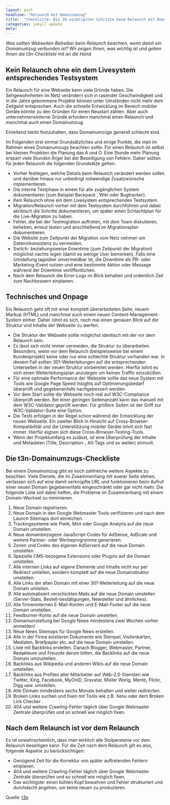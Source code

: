 ```yaml
---
layout: post
headline: "Relaunch mit Domainumzug"
title:  "Checkliste: Die 20 wichtigsten Schritte beim Relaunch mit Domainumzug"
categories: jekyll update
meta:
---
```


*Was sollten Webseiten-Betreiber beim Relaunch beachten, wenn damit ein Domainumzug verbunden ist? Wir zeigen Ihnen, was wichtig ist und geben Ihnen die t3n-Checkliste mit an die Hand.*

## Kein Relaunch ohne ein dem Livesystem entsprechendes Testsystem

Ein Relaunch für eine Webseite kann viele Gründe haben. Die Sehgewohnheiten im Netz verändern sich in rasender Geschwindigkeit und in die Jahre gekommene Projekte können unter Umständen nicht mehr dem Zeitgeist entsprechen. Auch die schnelle Entwicklung im Bereich mobiler Geräte könnte zu den Gründen für einen Neustart zählen. Aber auch unternehmensinterne Gründe erfordern manchmal einen Relaunch und manchmal auch einen Domainumzug.

Einleitend bleibt festzuhalten, dass Domainumzüge generell schlecht sind.

<!--break-->

Im Folgenden erst einmal Grundsätzliches und einige Punkte, die man im Rahmen eines Domainumzugs beachten sollte. Für einen Relaunch ist selbst bei kleinen Projekten die Planung das A und O. Eine Stunde mehr Planung erspart viele Stunden Ärger bei der Beseitigung von Fehlern. Daher sollten für jeden Relaunch die folgenden Grundsätze gelten:

- Vorher festlegen, welche Details beim Relaunch verändert werden sollen und darüber hinaus nur unbedingt notwendige Zusatzwünsche implementieren.
- Die interne Testphase in einem für alle zugänglichen System dokumentieren (zum Beispiel Backpack , Wiki oder Bugtracker).
- Kein Relaunch ohne ein dem Livesystem entsprechendes Testsystem.
- Migration/Relaunch vorher mit dem Testsystem durchführen und dabei akribisch die Schritte dokumentieren, um später einen Schlachtplan für die Live-Migration zu haben.
- Fehler, die bei der Testmigration auftreten, mit dem Team diskutieren, beheben, erneut testen und anschließend im Migrationsplan dokumentieren.
- Die Website zum Zeitpunkt der Migration vom Netz nehmen um Dateninkonsistenz zu vermeiden.
- Switch- beziehungsweise Downtime (zum Zeitpunkt der Migration) möglichst nachts legen (damit es wenige User bemerken). Falls eine Umstellung tagsüber unvermeidbar ist, die Downtime als PR- oder Marketing-Event nutzen und eine bestimmte Aktion oder Message während der Downtime veröffentlichen.
- Nach dem Relaunch die Error-Logs im Blick behalten und ordentlich Zeit zum Nachbessern einplanen.

## Technisches und Onpage

Ein Relaunch geht oft mit einer komplett überarbeiteten Seite, neuem Markup (HTML) und manchmal auch einem neuen Content-Management-System einher. Daher lohnt es sich, noch mal einen genauen Blick auf die Struktur und Inhalte der Webseite zu werfen.

- Die Struktur der Webseite sollte möglichst identisch mit der vor dem Relaunch sein.
- Es lässt sich nicht immer vermeiden, die Struktur zu überarbeiten. Besonders, wenn vor dem Relaunch (beispielsweise bei einem Kundenprojekt) keine oder nur eine schlechte Struktur vorhanden war. In diesem Fall sollten 301-Weiterleitungen auf die entsprechenden Unterseiten in der neuen Struktur vorbereitet werden. Hierfür lohnt es sich einen Weiterleitungsplan anzulegen um keinen Traffic einzubüßen.
- Für eine optimale Performance der Webseite sollte das neue System mit Tools wie Google Page Speed Insights  auf Optimierungsbedarf überprüft und gegebenenfalls nachgebessert werden.
- Vor dem Start sollte die Webseite noch mal auf W3C-Compliance überprüft werden. Bei einer geringen Seitenanzahl kann das manuell mit dem W3C-Validator geprüft werden. Für größere Seiten ist der Griff zur W3C-Validator-Suite eine Option.
- Die Tests erfolgen in der Regel schon während der Entwicklung der neuen Webseite. Ein zweiter Blick in Hinsicht auf Cross-Browser-Kompatibilität und die Unterstützung mobiler Geräte lohnt sich fast immer. Hierfür eignen sich diese Cross-Browser-Testing-Tools.
- Wenn der Projektumfang es zulässt, ist eine Überprüfung der Inhalte und Metadaten (Title, Description-, Alt-Tags und so weiter) sinnvoll.

## Die t3n-Domainumzugs-Checkliste

Bei einem Domainumzug gibt es noch zahlreiche weitere Aspekte zu beachten. Viele Dienste, die im Zusammenhang mit euerer Seite stehen, verlassen sich auf eine damit verknüpfte URL und funktionieren beim Aufruf einer neuen Domain gegebenenfalls eingeschränkt oder gar nicht mehr. Die folgende Liste soll dabei helfen, die Probleme im Zusammenhang mit einem Domain-Wechsel zu minimieren.

1. Neue Domain registrieren.
2. Neue Domain in den Google Webmaster Tools  verifizieren und nach dem Launch Sitemaps dort einreichen.
3. Trackingsysteme wie Piwik, Mint oder Google Analytis auf die neue Domain umstellen.
4. Neue domainbezogene JavaScript-Codes für AdSense, AdScale und weitere Partner- oder Werbeprogramme generieren.
5. Zonen und Codes des eigenen AdServers auf die neue Domain umstellen.
6. Spezielle CMS-bezogene Extensions oder Plugins auf die Domain umstellen.
7. Alle internen Links auf eigene Elemente und Inhalte nicht nur per Redirect umleiten, sondern komplett auf die neue Domainstruktur umstellen.
8. Alle Links der alten Domain mit einer 301-Weiterleitung auf die neue Domain umleiten.
9. Alle automatisiert verschickten Mails auf die neue Domain umstellen (Server-Stats, Bestell-bestätigungen, Newsletter und ähnliches).
10. Alle firmeninternen E-Mail-Konten und E-Mail-Footer auf die neue Domain umstellen.
11. Feedburner-Konto auf die neue Domain umstellen.
12. Domainumstellung bei Google News  mindestens zwei Wochen vorher anmelden!
13. Neue News Sitemaps  für Google News erstellen.
14. Alle in der Firma existieren Dokumente wie Stempel, Visitenkarten, Mediaten, Briefpapier etc. auf die neue Domain umstellen.
15. Liste mit Backlinks erstellen. Danach Blogger, Webmaster, Partner, Redakteure und Freunde  darum bitten, die Backlinks auf die neue Domain umzustellen.
16. Backlinks aus Wikipedia und anderen Wikis auf die neue Domain umstellen.
17. Backlinks aus Profilen aller Mitarbeiter auf Web-2.0-Diensten wie Twitter, Xing, Facebook, MyOnID, Gravatar, Mister Wong, Mento, Flickr, Digg usw. umstellen.
18. Alte Domain mindestens sechs Monate behalten und weiter redirecten.
19. Broken Links suchen und fixen mit Tools wie z.B. Xenu  oder dem Broken Link Checker .
20. 404 und weitere Crawling-Fehler täglich über Google Webmaster Zentrale überprüfen und so schnell wie möglich fixen.

## Nach dem Relaunch ist vor dem Relaunch

Es ist unwahrscheinlich, dass man wirklich alle Stolpersteine vor dem Relaunch beseitigen kann. Für die Zeit nach dem Relaunch gilt es also, folgende Aspekte zu berücksichtigen:

- Genügend Zeit für die Korrektur von später auftretenden Fehlern einplanen.
- 404 und weitere Crawling-Fehler täglich über Google Webmaster Zentrale überprüfen und so schnell wie möglich fixen.
- Das wichtigste: einen kühlen Kopf bewahren und Fehler strukturiert und durchdacht angehen, um keine neuen zu produzieren.

Quelle: [t3n](http://t3n.de/news/checkliste-20-wichtigsten-schritte-beim-relaunch-253613/)

